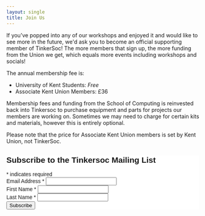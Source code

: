 ```yaml
---
layout: single
title: Join Us
---
```


If you’ve popped into any of our workshops and enjoyed it and would like to see
more in the future, we'd ask you to become an official supporting member of
TinkerSoc! The more members that sign up, the more funding from the Union we
get, which equals more events including workshops and socials!

The annual membership fee is:

 * University of Kent Students: _Free_
 * Associate Kent Union Members: £36

Membership fees and funding from the School of Computing is reinvested back into Tinkersoc to purchase equipment and parts for projects our members are working on. Sometimes we may need to charge for certain kits and materials, however this is entirely optional.

Please note that the price for Associate Kent Union members is set by Kent Union, not TinkerSoc.


<!-- Begin Mailchimp Signup Form -->
<link href="//cdn-images.mailchimp.com/embedcode/classic-10_7.css" rel="stylesheet" type="text/css">
<style type="text/css">
	#mc_embed_signup{background:#fff; clear:left; font:14px Helvetica,Arial,sans-serif; }
	/* Add your own Mailchimp form style overrides in your site stylesheet or in this style block.
	We recommend moving this block and the preceding CSS link to the HEAD of your HTML file. */
</style>
<div id="mc_embed_signup">
<form action="https://tinkersoc.us10.list-manage.com/subscribe/post?u=932f6587f974bd55bce800f37&amp;id=5d5d569b53" method="post" id="mc-embedded-subscribe-form" name="mc-embedded-subscribe-form" class="validate" target="_blank" novalidate>
	<div id="mc_embed_signup_scroll">
	<h2>Subscribe to the Tinkersoc Mailing List</h2>
<div class="indicates-required"><span class="asterisk">*</span> indicates required</div>
<div class="mc-field-group">
	<label for="mce-EMAIL">Email Address  <span class="asterisk">*</span>
</label>
	<input type="email" value="" name="EMAIL" class="required email" id="mce-EMAIL">
</div>
<div class="mc-field-group">
	<label for="mce-FNAME">First Name  <span class="asterisk">*</span>
</label>
	<input type="text" value="" name="FNAME" class="required" id="mce-FNAME">
</div>
<div class="mc-field-group">
	<label for="mce-LNAME">Last Name  <span class="asterisk">*</span>
</label>
	<input type="text" value="" name="LNAME" class="required" id="mce-LNAME">
</div>
	<div id="mce-responses" class="clear">
		<div class="response" id="mce-error-response" style="display:none"></div>
		<div class="response" id="mce-success-response" style="display:none"></div>
	</div>    <!-- real people should not fill this in and expect good things - do not remove this or risk form bot signups-->
	<div style="position: absolute; left: -5000px;" aria-hidden="true"><input type="text" name="b_932f6587f974bd55bce800f37_5d5d569b53" tabindex="-1" value=""></div>
	<div class="clear"><input type="submit" value="Subscribe" name="subscribe" id="mc-embedded-subscribe" class="button"></div>
	</div>
</form>
</div>
<script type='text/javascript' src='//s3.amazonaws.com/downloads.mailchimp.com/js/mc-validate.js'></script><script type='text/javascript'>(function($) {window.fnames = new Array(); window.ftypes = new Array();fnames[0]='EMAIL';ftypes[0]='email';fnames[1]='FNAME';ftypes[1]='text';fnames[2]='LNAME';ftypes[2]='text';}(jQuery));var $mcj = jQuery.noConflict(true);</script>
<!--End mc_embed_signup-->
